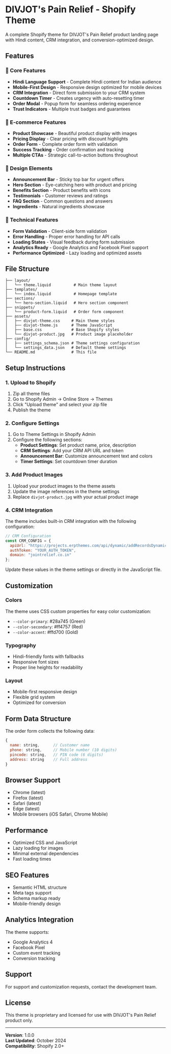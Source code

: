 # DIVJOT's Pain Relief - Shopify Theme

A complete Shopify theme for DIVJOT's Pain Relief product landing page with Hindi content, CRM integration, and conversion-optimized design.

## Features

### 🎯 Core Features
- **Hindi Language Support** - Complete Hindi content for Indian audience
- **Mobile-First Design** - Responsive design optimized for mobile devices
- **CRM Integration** - Direct form submission to your CRM system
- **Countdown Timer** - Creates urgency with auto-resetting timer
- **Order Modal** - Popup form for seamless ordering experience
- **Trust Indicators** - Multiple trust badges and guarantees

### 🛒 E-commerce Features
- **Product Showcase** - Beautiful product display with images
- **Pricing Display** - Clear pricing with discount highlights
- **Order Form** - Complete order form with validation
- **Success Tracking** - Order confirmation and tracking
- **Multiple CTAs** - Strategic call-to-action buttons throughout

### 🎨 Design Elements
- **Announcement Bar** - Sticky top bar for urgent offers
- **Hero Section** - Eye-catching hero with product and pricing
- **Benefits Section** - Product benefits with icons
- **Testimonials** - Customer reviews and ratings
- **FAQ Section** - Common questions and answers
- **Ingredients** - Natural ingredients showcase

### 🔧 Technical Features
- **Form Validation** - Client-side form validation
- **Error Handling** - Proper error handling for API calls
- **Loading States** - Visual feedback during form submission
- **Analytics Ready** - Google Analytics and Facebook Pixel support
- **Performance Optimized** - Lazy loading and optimized assets

## File Structure

```
├── layout/
│   └── theme.liquid          # Main theme layout
├── templates/
│   └── index.liquid          # Homepage template
├── sections/
│   └── hero-section.liquid   # Hero section component
├── snippets/
│   └── product-form.liquid   # Order form component
├── assets/
│   ├── divjot-theme.css     # Main theme styles
│   ├── divjot-theme.js      # Theme JavaScript
│   ├── base.css             # Base Shopify styles
│   └── divjot-product.jpg   # Product image placeholder
├── config/
│   ├── settings_schema.json # Theme settings configuration
│   └── settings_data.json   # Default theme settings
└── README.md                # This file
```

## Setup Instructions

### 1. Upload to Shopify
1. Zip all theme files
2. Go to Shopify Admin → Online Store → Themes
3. Click "Upload theme" and select your zip file
4. Publish the theme

### 2. Configure Settings
1. Go to Theme Settings in Shopify Admin
2. Configure the following sections:
   - **Product Settings**: Set product name, price, description
   - **CRM Settings**: Add your CRM API URL and token
   - **Announcement Bar**: Customize announcement text and colors
   - **Timer Settings**: Set countdown timer duration

### 3. Add Product Images
1. Upload your product images to the theme assets
2. Update the image references in the theme settings
3. Replace `divjot-product.jpg` with your actual product image

### 4. CRM Integration
The theme includes built-in CRM integration with the following configuration:

```javascript
// CRM Configuration
const CRM_CONFIG = {
  apiUrl: "https://projects.erpthemes.com/api/dynamic/addRecordsDynamic?tempID=72&tempName=website_api_",
  authToken: "YOUR_AUTH_TOKEN",
  domain: "jointrelief.co.in"
};
```

Update these values in the theme settings or directly in the JavaScript file.

## Customization

### Colors
The theme uses CSS custom properties for easy color customization:
- `--color-primary`: #28a745 (Green)
- `--color-secondary`: #ff4757 (Red)
- `--color-accent`: #ffd700 (Gold)

### Typography
- Hindi-friendly fonts with fallbacks
- Responsive font sizes
- Proper line heights for readability

### Layout
- Mobile-first responsive design
- Flexible grid system
- Optimized for conversion

## Form Data Structure

The order form collects the following data:
```javascript
{
  name: string,      // Customer name
  phone: string,     // Mobile number (10 digits)
  pincode: string,   // PIN code (6 digits)
  address: string    // Full address
}
```

## Browser Support
- Chrome (latest)
- Firefox (latest)
- Safari (latest)
- Edge (latest)
- Mobile browsers (iOS Safari, Chrome Mobile)

## Performance
- Optimized CSS and JavaScript
- Lazy loading for images
- Minimal external dependencies
- Fast loading times

## SEO Features
- Semantic HTML structure
- Meta tags support
- Schema markup ready
- Mobile-friendly design

## Analytics Integration
The theme supports:
- Google Analytics 4
- Facebook Pixel
- Custom event tracking
- Conversion tracking

## Support
For support and customization requests, contact the development team.

## License
This theme is proprietary and licensed for use with DIVJOT's Pain Relief product only.

---

**Version**: 1.0.0  
**Last Updated**: October 2024  
**Compatibility**: Shopify 2.0+